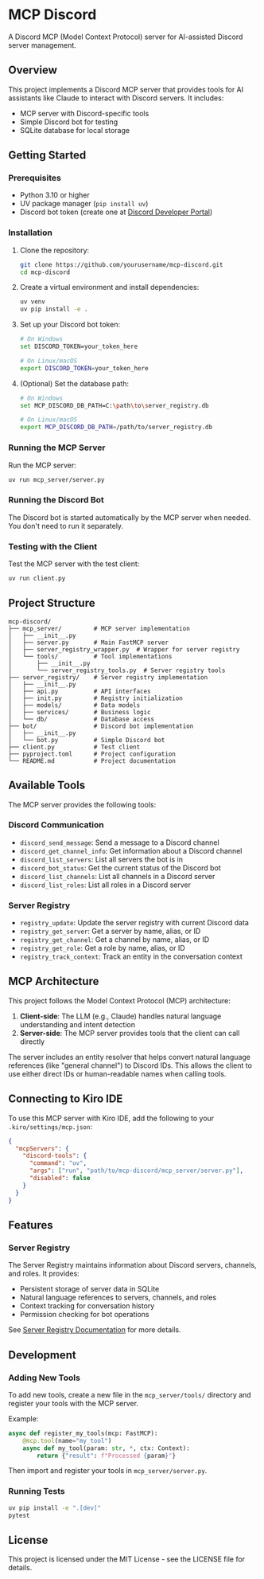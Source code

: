 # MCP Discord

A Discord MCP (Model Context Protocol) server for AI-assisted Discord server management.

## Overview

This project implements a Discord MCP server that provides tools for AI assistants like Claude to interact with Discord servers. It includes:

- MCP server with Discord-specific tools
- Simple Discord bot for testing
- SQLite database for local storage

## Getting Started

### Prerequisites

- Python 3.10 or higher
- UV package manager (`pip install uv`)
- Discord bot token (create one at [Discord Developer Portal](https://discord.com/developers/applications))

### Installation

1. Clone the repository:

   ```bash
   git clone https://github.com/yourusername/mcp-discord.git
   cd mcp-discord
   ```

2. Create a virtual environment and install dependencies:

   ```bash
   uv venv
   uv pip install -e .
   ```

3. Set up your Discord bot token:

   ```bash
   # On Windows
   set DISCORD_TOKEN=your_token_here

   # On Linux/macOS
   export DISCORD_TOKEN=your_token_here
   ```

4. (Optional) Set the database path:

   ```bash
   # On Windows
   set MCP_DISCORD_DB_PATH=C:\path\to\server_registry.db

   # On Linux/macOS
   export MCP_DISCORD_DB_PATH=/path/to/server_registry.db
   ```

### Running the MCP Server

Run the MCP server:

```bash
uv run mcp_server/server.py
```

### Running the Discord Bot

The Discord bot is started automatically by the MCP server when needed. You don't need to run it separately.

### Testing with the Client

Test the MCP server with the test client:

```bash
uv run client.py
```

## Project Structure

```
mcp-discord/
├── mcp_server/         # MCP server implementation
│   ├── __init__.py
│   ├── server.py       # Main FastMCP server
│   ├── server_registry_wrapper.py  # Wrapper for server registry
│   └── tools/          # Tool implementations
│       ├── __init__.py
│       └── server_registry_tools.py  # Server registry tools
├── server_registry/    # Server registry implementation
│   ├── __init__.py
│   ├── api.py          # API interfaces
│   ├── init.py         # Registry initialization
│   ├── models/         # Data models
│   ├── services/       # Business logic
│   └── db/             # Database access
├── bot/                # Discord bot implementation
│   ├── __init__.py
│   └── bot.py          # Simple Discord bot
├── client.py           # Test client
├── pyproject.toml      # Project configuration
└── README.md           # Project documentation
```

## Available Tools

The MCP server provides the following tools:

### Discord Communication

- `discord_send_message`: Send a message to a Discord channel
- `discord_get_channel_info`: Get information about a Discord channel
- `discord_list_servers`: List all servers the bot is in
- `discord_bot_status`: Get the current status of the Discord bot
- `discord_list_channels`: List all channels in a Discord server
- `discord_list_roles`: List all roles in a Discord server

### Server Registry

- `registry_update`: Update the server registry with current Discord data
- `registry_get_server`: Get a server by name, alias, or ID
- `registry_get_channel`: Get a channel by name, alias, or ID
- `registry_get_role`: Get a role by name, alias, or ID
- `registry_track_context`: Track an entity in the conversation context

## MCP Architecture

This project follows the Model Context Protocol (MCP) architecture:

1. **Client-side**: The LLM (e.g., Claude) handles natural language understanding and intent detection
2. **Server-side**: The MCP server provides tools that the client can call directly

The server includes an entity resolver that helps convert natural language references (like "general channel") to Discord IDs. This allows the client to use either direct IDs or human-readable names when calling tools.

## Connecting to Kiro IDE

To use this MCP server with Kiro IDE, add the following to your `.kiro/settings/mcp.json`:

```json
{
  "mcpServers": {
    "discord-tools": {
      "command": "uv",
      "args": ["run", "path/to/mcp-discord/mcp_server/server.py"],
      "disabled": false
    }
  }
}
```

## Features

### Server Registry

The Server Registry maintains information about Discord servers, channels, and roles. It provides:

- Persistent storage of server data in SQLite
- Natural language references to servers, channels, and roles
- Context tracking for conversation history
- Permission checking for bot operations

See [Server Registry Documentation](server_registry/README.md) for more details.

## Development

### Adding New Tools

To add new tools, create a new file in the `mcp_server/tools/` directory and register your tools with the MCP server.

Example:

```python
async def register_my_tools(mcp: FastMCP):
    @mcp.tool(name="my_tool")
    async def my_tool(param: str, *, ctx: Context):
        return {"result": f"Processed {param}"}
```

Then import and register your tools in `mcp_server/server.py`.

### Running Tests

```bash
uv pip install -e ".[dev]"
pytest
```

## License

This project is licensed under the MIT License - see the LICENSE file for details.